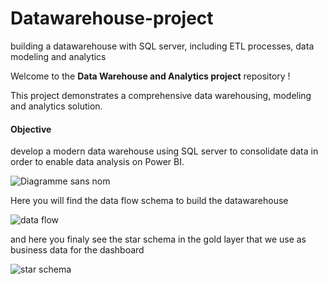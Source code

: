 # Datawarehouse-project
building a datawarehouse with SQL server, including ETL processes, data modeling and analytics

 Welcome to the **Data Warehouse and Analytics project** repository !

 This project demonstrates a comprehensive data warehousing, modeling and analytics solution.

 #### Objective
 develop a modern data warehouse using SQL server to consolidate data in order to enable data analysis on Power BI.

 
![Diagramme sans nom](https://github.com/user-attachments/assets/f423064f-7269-4919-b643-1a320791b380)

Here you will find the data flow schema to build the datawarehouse

![data flow](https://github.com/user-attachments/assets/57eb7727-a4d4-4462-acb6-6381c11bfbe3)

and here you finaly see the star schema in the gold layer that we use as business data for the dashboard

![star schema](https://github.com/user-attachments/assets/906ad12b-e387-44f7-ad87-cc464f51d533)


